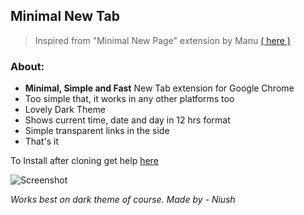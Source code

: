 ## Minimal New Tab
> Inspired from "Minimal New Page" extension by Manu [( here )](https://chrome.google.com/webstore/detail/minimal-new-page/danoojfpckpaacgbaebfakjeepeenaop)

### About:
- **Minimal, Simple and Fast** New Tab extension for Google Chrome
- Too simple that, it works in any other platforms too
- Lovely Dark Theme
- Shows current time, date and day in 12 hrs format
- Simple transparent links in the side
- That's it

To Install after cloning get help [here](https://stackoverflow.com/questions/23055651/disable-developer-mode-extensions-pop-up-in-chrome/38011386#38011386 "Because not available in store") 

![Screenshot](https://i.imgur.com/OIDWP16.png "Screenshot")

*Works best on dark theme of course.*
*Made by - Niush*